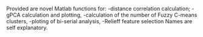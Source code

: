 Provided are novel Matlab functions for:
-distance correlation calculation;
-gPCA calculation and plotting, 
-calculation of the number of Fuzzy C-means clusters, 
-ploting of bi-serial analysis,
-Relieff feature selection
Names are self explanatory.
